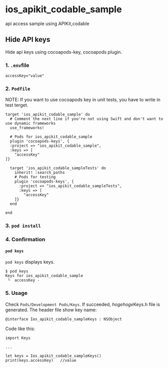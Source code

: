 # ios\_apikit\_codable\_sample
api access sample using APIKit,codable

## Hide API keys
Hide api keys using cocoapods-key, cocoapods plugin.

### 1. `.env`file
`accessKey="value"`

### 2. `Podfile`
NOTE: If you want to use cocoapods key in unit tests, you have to write in test terget.

```
target 'ios_apikit_codable_sample' do
  # Comment the next line if you're not using Swift and don't want to use dynamic frameworks
  use_frameworks!

  # Pods for ios_apikit_codable_sample
  plugin 'cocoapods-keys', {
  :project => "ios_apikit_codable_sample",
  :keys => [
    "accessKey"
]}

  target 'ios_apikit_codable_sampleTests' do
    inherit! :search_paths
    # Pods for testing
    plugin 'cocoapods-keys', {
      :project => "ios_apikit_codable_sampleTests",
      :keys => [
        "accessKey"
    ]}
  end

end
```

### 3. `pod install`

### 4. Confirmation
#### `pod keys`
`pod keys` displays keys.
 
```
$ pod keys
Keys for ios_apikit_codable_sample
 └  accessKey - 

```

### 5. Usage
Check `Pods/Development Pods/Keys`. If succeeded, *hogehoge*Keys.h file is generated. The header file show key name:

```
@interface Ios_apikit_codable_sampleKeys : NSObject
```

Code like this:

```
import Keys

...

let keys = Ios_apikit_codable_sampleKeys()
print(keys.accessKey)	//value
```